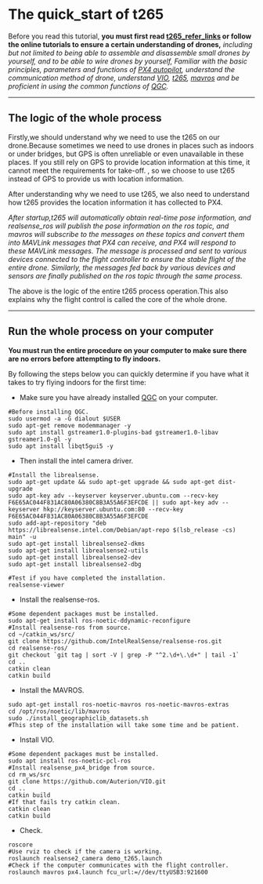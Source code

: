 # The quick_start of t265

Before you read this tutorial, **you must first read [t265_refer_links](https://github.com/N-XIX-L/RM-Drone-Tutorial/blob/master/2022/px4_t265/t265_refer_links.md) or follow the online tutorials to ensure a certain understanding of drones,** *including but not limited to being able to assemble and disassemble small drones by yourself, and to be able to wire drones by yourself, Familiar with the basic principles, parameters and functions of [PX4 autopilot](https://docs.px4.io/main/en/), understand the communication method of drone, understand [VIO](https://github.com/Auterion/VIO), [t265](https://www.intelrealsense.com/tracking-camera-t265/), [mavros](http://wiki.ros.org/mavros#mavros.2BAC8-Plugins.sys_status) and be proficient in using the common functions of [QGC](https://docs.qgroundcontrol.com/master/en/index.html).*

---

## The logic of the whole process

Firstly,we should understand why we need to use the t265 on our drone.Because sometimes we need to use drones in places such as indoors or under bridges, but GPS is often unreliable or even unavailable in these places. If you still rely on GPS to provide location information at this time, it cannot meet the requirements for take-off. , so we choose to use t265 instead of GPS to provide us with location information.

After understanding why we need to use t265, we also need to understand how t265 provides the location information it has collected to PX4.

*After startup,t265 will automatically obtain real-time pose information, and realsense_ros will publish the pose information on the ros topic, and mavros will subscribe to the messages on these topics and convert them into MAVLink messages that PX4 can receive, and PX4 will respond to these MAVLink messages. The message is processed and sent to various devices connected to the flight controller to ensure the stable flight of the entire drone. Similarly, the messages fed back by various devices and sensors are finally published on the ros topic through the same process.*

The above is the logic of the entire t265 process operation.This also explains why the flight control is called the core of the whole drone.

---

## Run the whole process on your computer

**You must run the entire procedure on your computer to make sure there are no errors before attempting to fly indoors.**

By following the steps below you can quickly determine if you have what it takes to try flying indoors for the first time:

* Make sure you have already installed [QGC](https://docs.qgroundcontrol.com/master/en/getting_started/download_and_install.html) on your computer.

```shell
#Before installing QGC.
sudo usermod -a -G dialout $USER
sudo apt-get remove modemmanager -y
sudo apt install gstreamer1.0-plugins-bad gstreamer1.0-libav gstreamer1.0-gl -y
sudo apt install libqt5gui5 -y
```

* Then install the intel camera driver.

```shell
#Install the librealsense.
sudo apt-get update && sudo apt-get upgrade && sudo apt-get dist-upgrade
sudo apt-key adv --keyserver keyserver.ubuntu.com --recv-key F6E65AC044F831AC80A06380C8B3A55A6F3EFCDE || sudo apt-key adv --keyserver hkp://keyserver.ubuntu.com:80 --recv-key F6E65AC044F831AC80A06380C8B3A55A6F3EFCDE
sudo add-apt-repository "deb https://librealsense.intel.com/Debian/apt-repo $(lsb_release -cs) main" -u
sudo apt-get install librealsense2-dkms
sudo apt-get install librealsense2-utils
sudo apt-get install librealsense2-dev
sudo apt-get install librealsense2-dbg

#Test if you have completed the installation.
realsense-viewer
```

* Install the realsense-ros.

```shell
#Some dependent packages must be installed.
sudo apt-get install ros-noetic-ddynamic-reconfigure
#Install realsense-ros from source.
cd ~/catkin_ws/src/
git clone https://github.com/IntelRealSense/realsense-ros.git
cd realsense-ros/
git checkout `git tag | sort -V | grep -P "^2.\d+\.\d+" | tail -1`
cd ..
catkin clean
catkin build
```

* Install the MAVROS.

```shell
sudo apt-get install ros-noetic-mavros ros-noetic-mavros-extras
cd /opt/ros/noetic/lib/mavros
sudo ./install_geographiclib_datasets.sh
#This step of the installation will take some time and be patient.
```

* Install VIO.

```shell
#Some dependent packages must be installed.
sudo apt install ros-noetic-pcl-ros
#Install realsense_px4_bridge from source.
cd rm_ws/src
git clone https://github.com/Auterion/VIO.git
cd ..
catkin build
#If that fails try catkin clean.
catkin clean
catkin build
```

* Check.

```shell
roscore
#Use rviz to check if the camera is working.
roslaunch realsense2_camera demo_t265.launch
#Check if the computer communicates with the flight controller.
roslaunch mavros px4.launch fcu_url:=//dev/ttyUSB3:921600
```

